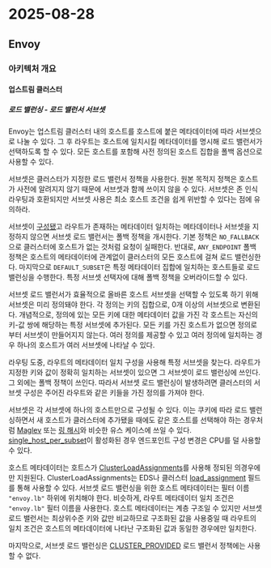 # 2025-08-28

## Envoy

### 아키텍처 개요

#### 업스트림 클러스터

##### 로드 밸런싱 - 로드 밸런서 서브셋

Envoy는 업스트림 클러스터 내의 호스트를 호스트에 붙은 메타데이터에 따라 서브셋으로 나눌 수 있다. 그 후 라우트는 호스트에 일치시킬 메타데이터를 명시해 로드 밸런서가 선택하도록 할 수 있다. 모든 호스트를 포함해 사전 정의된 호스트 집합을 폴백 옵션으로 사용할 수 있다.

서브셋은 클러스터가 지정한 로드 밸런서 정책을 사용한다. 원본 목적지 정책은 호스트가 사전에 알려지지 않기 때문에 서브셋과 함께 쓰이지 않을 수 있다. 서브셋은 존 인식 라우팅과 호환되지만 서브셋 사용은 최소 호스트 조건을 쉽게 위반할 수 있다는 점에 유의하라.

서브셋이 [구성됐][api-clusters-cluster-configuration-cluster-lb-subset-config]고 라우트가 존재하는 메타데이터 일치하는 메타데이터나 서브셋을 지정하지 않으면 서브셋 로드 밸런서는 폴백 정책을 개시한다. 기본 정책은 `NO_FALLBACK`으로 클러스터에 호스트가 없는 것처럼 요청이 실패한다. 반대로, `ANY_ENDPOINT` 폴백 정책은 호스트의 메타데이터에 관계없이 클러스터의 모든 호스트에 걸쳐 로드 밸런싱한다. 마지막으로 `DEFAULT_SUBSET`은 특정 메타데이터 집합에 일치하는 호스트들로 로드 밸런싱을 수행한다. 특정 서브셋 선택자에 대해 폴백 정책을 오버라이드할 수 있다.

서브셋 로드 밸런서가 효율적으로 올바른 호스트 서브셋을 선택할 수 있도록 하기 위해 서브셋은 미리 정의돼야 한다. 각 정의는 키의 집합으로, 0개 이상의 서브셋으로 변환된다. 개념적으로, 정의에 있는 모든 키에 대한 메타데이터 값을 가진 각 호스트는 자신의 키-값 쌍에 해당하는 특정 서브셋에 추가된다. 모든 키를 가진 호스트가 없으면 정의로부터 서브셋이 만들어지지 않는다. 여러 정의를 제공할 수 있고 여러 정의에 일치하는 경우 하나의 호스트가 여러 서브셋에 나타날 수 있다.

라우팅 도중, 라우트의 메타데이터 일치 구성을 사용해 특정 서브셋을 찾는다. 라우트가 지정한 키와 값이 정확히 일치하는 서브셋이 있으면 그 서브셋이 로드 밸런싱에 쓰인다. 그 외에는 폴백 정책이 쓰인다. 따라서 서브셋 로드 밸런싱이 발생하려면 클러스터의 서브셋 구성은 주어진 라우트와 같은 키들을 가진 정의를 가져야 한다.

서브셋은 각 서브셋에 하나의 호스트만으로 구성될 수 있다. 이는 쿠키에 따라 로드 밸런싱하면서 새 호스트가 클러스터에 추가됐을 때에도 같은 호스트를 선택해야 하는 경우처럼 [Maglev][arch-upstream-clusters-load-balancing-supported-load-balancers-maglev] 또는 [링 해시][arch-upstream-clusters-load-balancing-supported-load-balancers-ring-hash]와 비슷한 유스 케이스에 쓰일 수 있다. [single_host_per_subset][api-clusters-cluster-configuration-lb-subset-selector-singl-host-per-subset]이 활성화된 경우 엔드포인트 구성 변경은 CPU를 덜 사용할 수 있다.

호스트 메타데이터는 호트스가 [ClusterLoadAssignments][api-extensions-endpoint-cluster-load-assignment]를 사용해 정되된  의경우에만 지원된다. ClusterLoadAssignments는 EDS나 클러스터 [load_assignment][api-clusters-cluster-configuration-load-assignment] 필드를 통해 사용할 수 있다. 서브셋 로드 밸런싱을 위한 호스트 메타데이터는 필터 이름 `"envoy.lb"` 하위에 위치해야 한다. 비슷하게, 라우트 메타데이터 일치 조건은 `"envoy.lb"` 필터 이름을 사용한다. 호스트 메타데이터는 계층 구조일 수 있지만 서브셋 로드 밸런서는 최상위수준  키와 값만 비교하므로 구조화된 값을 사용중일 때 라우트의 일치 조건은 호스트의 메타데이터에 나타난 구조화된 값과 동일한 경우에만 일치한다.

마지막으로, 서브셋 로드 밸런싱은 [CLUSTER_PROVIDED][api-clusters-cluster-configuration-lb-policy-cluster-provided] 로드 밸런서 정책에는 사용할 수 없다.

[api-clusters-cluster-configuration-cluster-lb-subset-config]: https://www.envoyproxy.io/docs/envoy/latest/api-v3/config/cluster/v3/cluster.proto#envoy-v3-api-field-config-cluster-v3-cluster-lb-subset-config
[arch-upstream-clusters-load-balancing-supported-load-balancers-maglev]: https://www.envoyproxy.io/docs/envoy/latest/intro/arch_overview/upstream/load_balancing/load_balancers#arch-overview-load-balancing-types-maglev
[arch-upstream-clusters-load-balancing-supported-load-balancers-ring-hash]: https://www.envoyproxy.io/docs/envoy/latest/intro/arch_overview/upstream/load_balancing/load_balancers#arch-overview-load-balancing-types-ring-hash
[api-clusters-cluster-configuration-lb-subset-selector-singl-host-per-subset]: https://www.envoyproxy.io/docs/envoy/latest/api-v3/config/cluster/v3/cluster.proto#envoy-v3-api-field-config-cluster-v3-cluster-lbsubsetconfig-lbsubsetselector-single-host-per-subset
[api-extensions-endpoint-cluster-load-assignment]: https://www.envoyproxy.io/docs/envoy/latest/api-v3/config/endpoint/v3/endpoint.proto#envoy-v3-api-msg-config-endpoint-v3-clusterloadassignment
[api-clusters-cluster-configuration-load-assignment]: https://www.envoyproxy.io/docs/envoy/latest/api-v3/config/cluster/v3/cluster.proto#envoy-v3-api-field-config-cluster-v3-cluster-load-assignment
[api-clusters-cluster-configuration-lb-policy-cluster-provided]: https://www.envoyproxy.io/docs/envoy/latest/api-v3/config/cluster/v3/cluster.proto#envoy-v3-api-enum-value-config-cluster-v3-cluster-lbpolicy-cluster-provided
